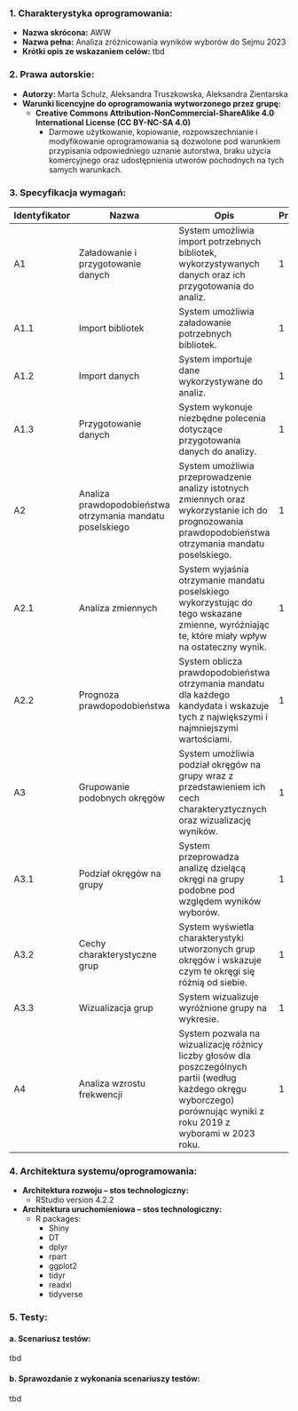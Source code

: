 ### 1. Charakterystyka oprogramowania:

- **Nazwa skrócona:** AWW
- **Nazwa pełna:** Analiza zróżnicowania wyników wyborów do Sejmu 2023
- **Krótki opis ze wskazaniem celów:**
    tbd

### 2. Prawa autorskie:

- **Autorzy:**
    Marta Schulz, Aleksandra Truszkowska, Aleksandra Zientarska
- **Warunki licencyjne do oprogramowania wytworzonego przez grupę:**
    - **Creative Commons Attribution-NonCommercial-ShareAlike 4.0 International License (CC BY-NC-SA 4.0)**
        - Darmowe użytkowanie, kopiowanie, rozpowszechnianie i modyfikowanie oprogramowania są dozwolone pod warunkiem przypisania odpowiedniego uznanie autorstwa, braku użycia komercyjnego oraz udostępnienia utworów pochodnych na tych samych warunkach.

### 3. Specyfikacja wymagań:

| Identyfikator | Nazwa | Opis | Priorytet | Kategoria |
| --- | --- | --- | --- | --- |
| A1 | Załadowanie i przygotowanie danych | System umożliwia import potrzebnych bibliotek, wykorzystywanych danych oraz ich przygotowania do analiz.  | 1 | Funkcjonalne |
| A1.1 | Import bibliotek | System umożliwia załadowanie potrzebnych bibliotek.  | 1 | Funkcjonalne |
| A1.2 | Import danych | System importuje dane wykorzystywane do analiz. | 1 | Funkcjonalne |
| A1.3 | Przygotowanie danych | System wykonuje niezbędne polecenia dotyczące przygotowania danych do analizy. | 1 | Funkcjonalne |
| A2 | Analiza prawdopodobieństwa otrzymania mandatu poselskiego | System umożliwia przeprowadzenie analizy istotnych zmiennych oraz wykorzystanie ich do prognozowania prawdopodobieństwa otrzymania mandatu poselskiego. | 1 | Funkcjonalne |
| A2.1 | Analiza zmiennych | System  wyjaśnia otrzymanie mandatu poselskiego wykorzystując do tego wskazane zmienne, wyróżniając te, które miały wpływ na ostateczny wynik. | 1 | Funkcjonalne |
| A2.2 | Prognoza prawdopodobieństwa | System oblicza prawdopodobieństwa otrzymania mandatu dla każdego kandydata i wskazuje tych z największymi i najmniejszymi wartościami. | 1 | Funkcjonalne |
| A3 | Grupowanie podobnych okręgów | System umożliwia podział okręgów na grupy wraz z przedstawieniem ich cech charakteryztycznych oraz wizualizację wyników.  | 1 | Funkcjonalne |
| A3.1 | Podział okręgów na grupy | System przeprowadza analizę dzielącą okręgi na grupy podobne pod względem wyników wyborów. | 1 | Funkcjonalne |
| A3.2 | Cechy charakterystyczne grup | System wyświetla charakterystyki utworzonych grup okręgów i wskazuje czym te okręgi się różnią od siebie. | 1 | Funkcjonalne |
| A3.3 | Wizualizacja grup | System wizualizuje wyróżnione grupy na wykresie. | 1 | Funkcjonalne |
| A4 | Analiza wzrostu frekwencji | System pozwala na wizualizację różnicy liczby głosów dla poszczególnych partii (według każdego okręgu wyborczego) porównując wyniki z roku 2019 z wyborami w 2023 roku.  | 1 | Funkcjonalne |

### 4. Architektura systemu/oprogramowania:

- **Architektura rozwoju – stos technologiczny:**
    - RStudio version 4.2.2
- **Architektura uruchomieniowa – stos technologiczny:**
    - R packages: 
        - Shiny
        - DT
        - dplyr
        - rpart
        - ggplot2
        - tidyr
        - readxl 
        - tidyverse
    

### 5. Testy:

#### a. Scenariusz testów:

tbd

#### b. Sprawozdanie z wykonania scenariuszy testów:

tbd

